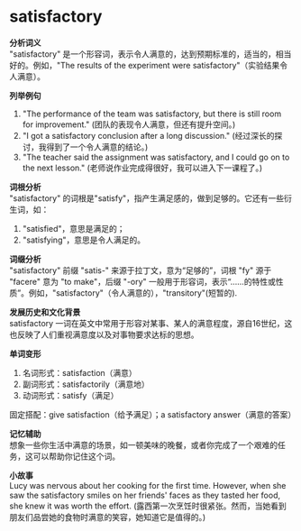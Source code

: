# satisfactory

**分析词义**  
"satisfactory" 是一个形容词，表示令人满意的，达到预期标准的，适当的，相当好的。例如，"The results of the experiment were satisfactory"（实验结果令人满意）。

  

**列举例句**

  

1.  "The performance of the team was satisfactory, but there is still room for improvement." (团队的表现令人满意，但还有提升空间。)
2.  "I got a satisfactory conclusion after a long discussion." (经过深长的探讨，我得到了一个令人满意的结论。)
3.  "The teacher said the assignment was satisfactory, and I could go on to the next lesson." (老师说作业完成得很好，我可以进入下一课程了。)

  

**词根分析**  
"satisfactory" 的词根是"satisfy"，指产生满足感的，做到足够的。它还有一些衍生词，如：

  

1.  "satisfied"，意思是满足的；
2.  "satisfying"，意思是令人满足的。

  

**词缀分析**  
"satisfactory" 前缀 "satis-" 来源于拉丁文，意为“足够的”，词根 "fy" 源于 "facere" 意为 "to make"，后缀 "-ory" 一般用于形容词，表示“……的特性或性质”。例如，"satisfactory"（令人满意的），"transitory"(短暂的).

  

**发展历史和文化背景**  
satisfactory 一词在英文中常用于形容对某事、某人的满意程度，源自16世纪，这也反映了人们重视满意度以及对事物要求达标的思想。

  

**单词变形**

  

1.  名词形式：satisfaction（满意）
2.  副词形式：satisfactorily（满意地）
3.  动词形式：satisfy（满足）

  

固定搭配：give satisfaction（给予满足）；a satisfactory answer（满意的答案）

  

**记忆辅助**  
想象一些你生活中满意的场景，如一顿美味的晚餐，或者你完成了一个艰难的任务，这可以帮助你记住这个词。

  

**小故事**  
Lucy was nervous about her cooking for the first time. However, when she saw the satisfactory smiles on her friends' faces as they tasted her food, she knew it was worth the effort. (露西第一次烹饪时很紧张。然而，当她看到朋友们品尝她的食物时满意的笑容，她知道它是值得的。)
